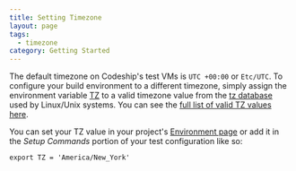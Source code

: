 ```yaml
---
title: Setting Timezone
layout: page
tags:
  - timezone
category: Getting Started
---
```

The default timezone on Codeship's test VMs is `UTC +00:00` or `Etc/UTC`. To configure your build environment to a different timezone, simply assign the environment variable [TZ](https://linux.die.net/man/8/tzselect) to a valid timezone value from the [tz database](https://en.wikipedia.org/wiki/Tz_database) used by Linux/Unix systems. You can see the [full list of valid TZ values here](https://en.wikipedia.org/wiki/List_of_tz_database_time_zones).

You can set your TZ value in your project's [Environment page](https://documentation.codeship.com/classic/getting-started/set-environment-variables/) or add it in the _Setup Commands_ portion of your test configuration like so:

```shell
export TZ = 'America/New_York'
```
